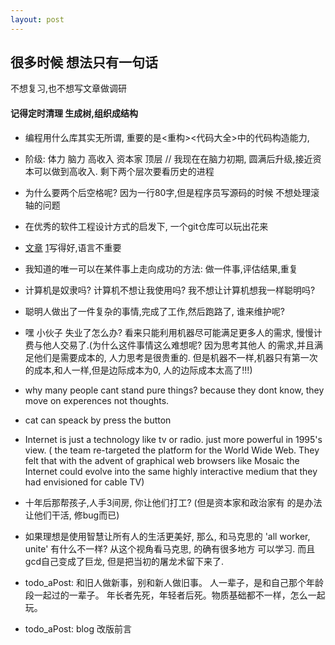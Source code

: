 ```yaml
---
layout: post
---
```

## 很多时候 想法只有一句话 
不想复习,也不想写文章做调研  
#### 记得定时清理 生成树,组织成结构

* 编程用什么库其实无所谓,
重要的是<重构><代码大全>中的代码构造能力,

* 阶级: 体力 脑力 高收入 资本家 顶层 // 我现在在脑力初期,
圆满后升级,接近资本可以做到高收入.
剩下两个层次要看历史的进程

* 为什么要两个后空格呢? 因为一行80字,但是程序员写源码的时候
不想处理滚轴的问题

* 在优秀的软件工程设计方式的启发下, 一个git仓库可以玩出花来 

* [文章][art-article] [1][11]写得好,语言不重要  

[art-article]: https://www.hillelwayne.com/post/performance-matters/
[11]: https://blog.csdn.net/liujian20150808/article/details/50848646

* 我知道的唯一可以在某件事上走向成功的方法: 做一件事,评估结果,重复

* 计算机是奴隶吗? 计算机不想让我使用吗? 我不想让计算机想我一样聪明吗?  

* 聪明人做出了一件复杂的事情,完成了工作,然后跑路了, 谁来维护呢?

* 嘿 小伙子 失业了怎么办? 看来只能利用机器尽可能满足更多人的需求,
慢慢计费与他人交易了.(为什么这件事情这么难想呢? 因为思考其他人
的需求,并且满足他们是需要成本的, 人力思考是很贵重的.
但是机器不一样,机器只有第一次的成本,和人一样,但是边际成本为0,
人的边际成本太高了!!!)    

* why many people cant stand pure things? because
 they dont know, they move on experences not thoughts.  
 
* cat can speack by press the button

* Internet is just a technology like tv or radio. 
just more powerful in 1995's view. ( the team re-targeted 
the platform for the World Wide Web. They felt that with the advent of graphical web browsers like Mosaic the Internet could evolve into the same highly interactive medium that they had envisioned for cable TV)

* 十年后那帮孩子,人手3间房, 你让他们打工? (但是资本家和政治家有
的是办法让他们干活, 修bug而已)

* 如果理想是使用智慧让所有人的生活更美好, 那么, 和马克思的 'all 
worker, unite' 有什么不一样? 从这个视角看马克思, 的确有很多地方
可以学习. 而且gcd自己变成了巨龙, 但是把当初的屠龙术留下来了.

* todo_aPost: 和旧人做新事，别和新人做旧事。
人一辈子，是和自己那个年龄段一起过的一辈子。
年长者先死，年轻者后死。物质基础都不一样，怎么一起玩。

* todo_aPost: blog 改版前言